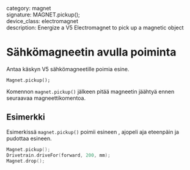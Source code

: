 category: magnet  
signature: MAGNET.pickup();  
device_class: electromagnet  
description: Energize a V5 Electromagnet to pick up a magnetic object  

# Sähkömagneetin avulla poiminta

Antaa käskyn V5 sähkömagneetille poimia esine.

```
Magnet.pickup();
```
Komennon `magnet.pickup()` jälkeen pitää magneetin jäähtyä ennen seuraavaa magneettikomentoa.

## Esimerkki

Esimerkissä `magnet.pickup()` poimii esineen , ajopeli aja eteenpäin ja pudottaa esineen.

```cpp
Magnet.pickup();
Drivetrain.driveFor(forward, 200, mm);
Magnet.drop();
```

<advanced>
</advanced>






